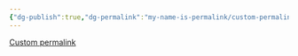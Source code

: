 ```yaml
---
{"dg-publish":true,"dg-permalink":"my-name-is-permalink/custom-permalink","permalink":"/my-name-is-permalink/custom-permalink/","dgPassFrontmatter":true,"noteIcon":""}
---
```


[Custom permalink](https://dg-docs.ole.dev/advanced/note-specific-settings/)

